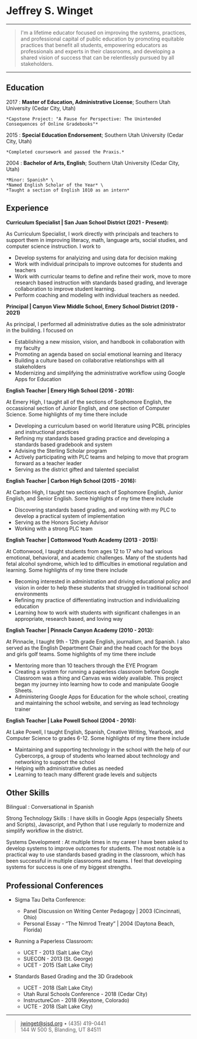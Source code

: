 Jeffrey S. Winget
============

----

>  I'm a lifetime educator focused on improving the systems, practices, and professional capital of public education by promoting equitable practices that benefit all students, empowering educators as professionals and experts in their classrooms, and developing a shared vision of success that can be relentlessly pursued by all stakeholders. 

----

Education
---------

2017
:   **Master of Education, Administrative License**; Southern Utah University (Cedar City, Utah)

    *Capstone Project: "A Pause for Perspective: The Unintended Consequences of Online Gradebooks"*

2015
:   **Special Education Endorsement**; Southern Utah University (Cedar City, Utah)

    *Completed coursework and passed the Praxis.*

2004
:   **Bachelor of Arts, English**; Southern Utah University (Cedar City, Utah)

    *Minor: Spanish* \
    *Named English Scholar of the Year* \
    *Taught a section of English 1010 as an intern*

Experience
----------

**Curriculum Specialist | San Juan School District (2021 - Present):**

As Curriculum Specialist, I work directly with principals and teachers to support them in improving literacy, math, language arts, social studies, and computer science instruction.  I work to

* Develop systems for analyizing and using data for decision making
* Work with individual principals to improve outcomes for students and teachers
* Work with curricular teams to define and refine their work, move to more research based instruction with standards based grading, and leverage collaboration to improve student learning.
* Perform coaching and modeling with individual teachers as needed.

**Principal | Canyon View Middle School, Emery School District (2019 - 2021)**

As principal, I performed all administrative duties as the sole administrator in the building.  I focused on

- Establishing a new mission, vision, and handbook in collaboration with my faculty
- Promoting an agenda based on social emotional learning and literacy
- Building a culture based on collaborative relationships with all stakeholders
- Modernizing and simplifying the administrative workflow using Google Apps for Education

**English Teacher | Emery High School (2016 - 2019):**

At Emery High, I taught all of the sections of Sophomore English, the occassional section of Junior English, and one section of Computer Science.  Some highlights of my time there include

* Developing a curriculum based on world literature using PCBL principles and instructional practices
* Refining my standards based grading practice and developing a standards based gradebook and system
* Advising the Sterling Scholar program
* Actively participating with PLC teams and helping to move that program forward as a teacher leader
* Serving as the district gifted and talented specialist

**English Teacher | Carbon High School (2015 - 2016):**

At Carbon High, I taught two sections each of Sophomore English, Junior English, and Senior English.  Some highlights of my time there include

* Discovering standards based grading, and working with my PLC to develop a practical system of implementation
* Serving as the Honors Society Advisor
* Working with a strong PLC team

**English Teacher | Cottonwood Youth Academy (2013 - 2015):**

At Cottonwood, I taught students from ages 12 to 17 who had various emotional, behavioral, and academic challenges.  Many of the students had fetal alcohol syndrome, which led to difficulties in emotional regulation and learning.  Some highlights of my time there include

* Becoming interested in administration and driving educational policy and vision in order to help these students that struggled in traditional school environments
* Refining my practice of differentiating instruction and individualizing education
* Learning how to work with students with significant challenges in an appropriate, research based, and loving way

**English Teacher | Pinnacle Canyon Academy (2010 - 2013):**

At Pinnacle, I taught 9th - 12th grade English, journalism, and Spanish.  I also served as the English Department Chair and the head coach for the boys and girls golf teams.  Some highlights of my time there include

* Mentoring more than 10 teachers through the EYE Program
* Creating a system for running a paperless classroom before Google Classroom was a thing and Canvas was widely available.  This project began my journey into learning how to code and manipulate Google Sheets.
* Administering Google Apps for Education for the whole school, creating and maintaining the school website, and serving as lead technology trainer

**English Teacher | Lake Powell School (2004 - 2010):**

At Lake Powell, I taught English, Spanish, Creative Writing, Yearbook, and Computer Science to grades 6-12.  Some highlights of my time there include

* Maintaining and supporting technology in the school with the help of our Cybercorps, a group of students who learned about technology and networking to support the school
* Helping with administrative duties as needed
* Learning to teach many different grade levels and subjects

Other Skills
--------------------

Bilingual
:   Conversational in Spanish

Strong Technology Skills
:   I have skills in Google Apps (especially Sheets and Scripts), Javascript, and Python that I use regularly to modernize and simplify workflow in the district.

Systems Development
:  At multiple times in my career I have been asked to develop systems to improve outcomes for students.  The most notable is a practical way to use standards based grading in the classroom, which has been successful in multiple classrooms and teams.  I feel that developing systems for success is one of my biggest strengths.

Professional Conferences
----------------------------------------

* Sigma Tau Delta Conference:

     * Panel Discussion on Writing Center Pedagogy | 2003 (Cincinnati, Ohio)
     * Personal Essay - “The Nimrod Treaty” | 2004 (Daytona Beach, Florida)

* Running a Paperless Classroom:

	* UCET - 2013 (Salt Lake City)
	* SUECON - 2013 (St. George)
	* UCET - 2015 (Salt Lake City)

* Standards Based Grading and the 3D Gradebook

	- UCET - 2018 (Salt Lake City)
	- Utah Rural Schools Conference - 2018 (Cedar City)
	- InstructureCon - 2018 (Keystone, Colorado)
	- UCTE - 2018 (Salt Lake City)

----

> <jwinget@sjsd.org> • (435) 419-0441 \
> 144 W 500 S, Blanding, UT 84511
